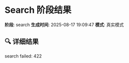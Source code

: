 # Search 阶段结果

**阶段**: search
**生成时间**: 2025-08-17 19:09:47
**模式**: 真实模式

## 🔍 详细结果

search failed: 422
